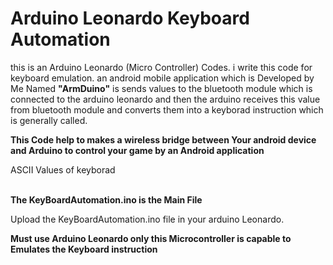# Arduino Leonardo Keyboard Automation

this is an Arduino Leonardo (Micro Controller) Codes. i write this code for keyboard emulation. an android mobile application which is Developed by Me Named <b>"ArmDuino"</b> is sends values to the bluetooth module which is
connected to the arduino leonardo and then the arduino receives this value from bluetooth module and converts them into a keyborad instruction which is generally called.

<b> This Code help to makes a wireless bridge between Your android device and Arduino to control your game by an Android application </b> </br>

ASCII Values of keyborad <br/><br/>

<b> The KeyBoardAutomation.ino is the Main File </b> </br>

Upload the KeyBoardAutomation.ino file in your arduino Leonardo. </br>

<b> Must use Arduino Leonardo only this Microcontroller is capable to Emulates the Keyboard instruction </b> </br>

